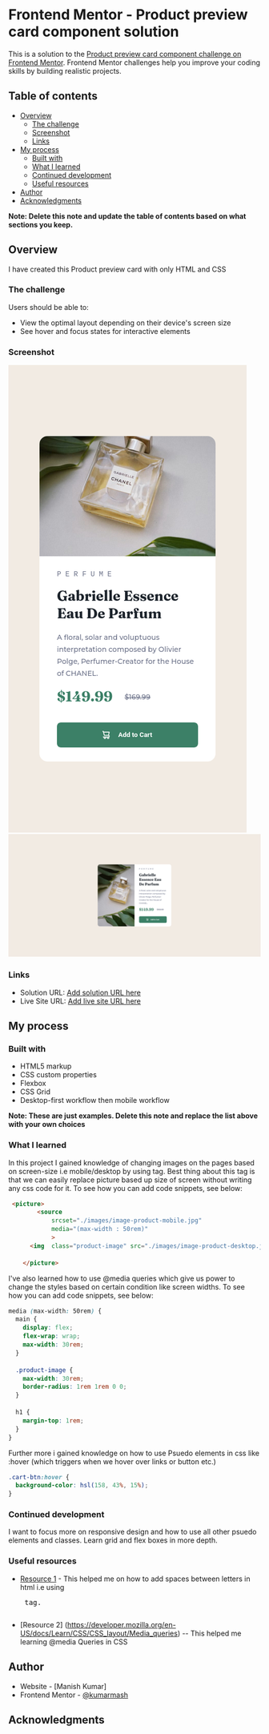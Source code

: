 # Frontend Mentor - Product preview card component solution

This is a solution to the [Product preview card component challenge on Frontend Mentor](https://www.frontendmentor.io/challenges/product-preview-card-component-GO7UmttRfa). Frontend Mentor challenges help you improve your coding skills by building realistic projects. 

## Table of contents

- [Overview](#overview)
  - [The challenge](#the-challenge)
  - [Screenshot](#screenshot)
  - [Links](#links)
- [My process](#my-process)
  - [Built with](#built-with)
  - [What I learned](#what-i-learned)
  - [Continued development](#continued-development)
  - [Useful resources](#useful-resources)
- [Author](#author)
- [Acknowledgments](#acknowledgments)

**Note: Delete this note and update the table of contents based on what sections you keep.**

## Overview

I have created this Product preview card with only HTML and CSS

### The challenge

Users should be able to:

- View the optimal layout depending on their device's screen size
- See hover and focus states for interactive elements

### Screenshot

![](./solution/mobile-preview.png)
![](./solution/desktop-preview.png)


### Links

- Solution URL: [Add solution URL here](https://github.com/kumarmash/product-preview-card-component)
- Live Site URL: [Add live site URL here](https://kumarmash.github.io/product-preview-card-component/)

## My process

### Built with

- HTML5 markup
- CSS custom properties
- Flexbox
- CSS Grid
- Desktop-first workflow then mobile workflow

**Note: These are just examples. Delete this note and replace the list above with your own choices**

### What I learned

In this project I gained knowledge of changing images on the pages based on screen-size i.e mobile/desktop by using <picture> tag.
Best thing about this <picture> tag is that we can easily replace picture based up size of screen without writing any css code for it.
To see how you can add code snippets, see below:

```html
 <picture>
        <source
            srcset="./images/image-product-mobile.jpg"
            media="(max-width : 50rem)"
            >
      <img  class="product-image" src="./images/image-product-desktop.jpg" alt="perfume-image-one" />

    </picture>
```

I've also learned how to use @media queries which give us power to change the styles based on certain condition like screen widths.
To see how you can add code snippets, see below:

```css
media (max-width: 50rem) {
  main {
    display: flex;
    flex-wrap: wrap;
    max-width: 30rem;
  }

  .product-image {
    max-width: 30rem;
    border-radius: 1rem 1rem 0 0;
  }

  h1 {
    margin-top: 1rem;
  }
}
```

Further more i gained knowledge on how to use Psuedo elements in css like :hover (which triggers when we hover over links or button etc.)

```css
.cart-btn:hover {
  background-color: hsl(158, 43%, 15%);
}
```

### Continued development

I want to focus more on responsive design and how to use all other psuedo elements and classes. Learn grid and flex boxes in more depth.


### Useful resources

- [Resource 1](https://blog.hubspot.com/website/html-space) - This helped me on how to add spaces between letters in html  i.e using <pre> tag.

- [Resource 2] (https://developer.mozilla.org/en-US/docs/Learn/CSS/CSS_layout/Media_queries) -- This helped me learning @media Queries in CSS

## Author

- Website - [Manish Kumar]
- Frontend Mentor - [@kumarmash](https://www.frontendmentor.io/profile/kumarmash)


## Acknowledgments

